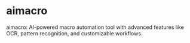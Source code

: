 # aimacro
aimacro: AI-powered macro automation tool with advanced features like OCR, pattern recognition, and customizable workflows.
